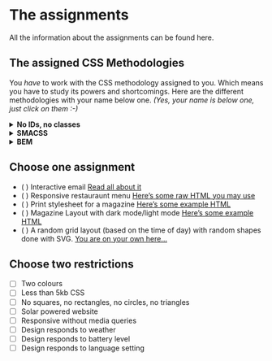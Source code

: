 # The assignments

All the information about the assignments can be found here.

## The assigned CSS Methodologies

You _have_ to work with the CSS methodology assigned to you. Which means you have to study its powers and shortcomings. Here are the different methodologies with your name below one. *(Yes, your name is below one, just click on them :-)*

<details>
<summary><strong>No IDs, no classes</strong></summary>

_Maikel vV, Bas, Annabel, Arash, Charlotte, Jesper, Justine, Koen, Max, Melissa, Robin H, Stan, Stijn, Tjebbe, Loc:_

You may not use the `.class` or `#id` selectors. Don’t worry though, you may use [*all* other CSS *selectors and combinators*](https://css-tricks.com/almanac/selectors/). 
</details>

<details>
<summary><strong>SMACSS</strong></summary>

_Chelsea, Deanna, Dorus, Guus, Jesse, Joop, Karin, Maikel S, Martijn, Menno, Monika, Peppe-Quint, Sterre, Tim F, Wouter:_

You have to use the so called SMACSS methodology to style your project. You can [find all information about SMACSS here](https://smacss.com/)
</details>

<details>
<summary><strong>BEM</strong></summary>

_Daniel, Dennis, Folkert-Jan, Jeroen, Jim, Joost, Leonie, Marcel, May, Mitch, Nathan, Robin S, Steven, Tim R, Zekkie:_

You have to use the so called BEM methodology to style your project. Here’s [the website with all information about BEM](http://getbem.com/)
</details>

## Choose one assignment</legend>
- ( ) Interactive email [Read all about it](https://tedgoas.github.io/Cerberus/)
- ( ) Responsive restauraunt menu [Here’s some raw HTML you may use](../assignments/menu.html)
- ( ) Print stylesheet for a magazine [Here’s some example HTML](../assignments/print-article.html)
- ( ) Magazine Layout with dark mode/light mode [Here’s some example HTML](../assignments/print-article.html)
- ( ) A random grid layout (based on the time of day) with random shapes done with SVG. [You are on your own here…](https://duckduckgo.com/?q=%22A+random+grid+layout+(based+on+the+time+of+day)+with+random+shapes+done+with+SVG%22&t=ffab&ia=web)

## Choose two restrictions
- [ ] Two colours
- [ ] Less than 5kb CSS
- [ ] No squares, no rectangles, no circles, no triangles
- [ ] Solar powered website
- [ ] Responsive without media queries
- [ ] Design responds to weather
- [ ] Design responds to battery level
- [ ] Design responds to language setting
